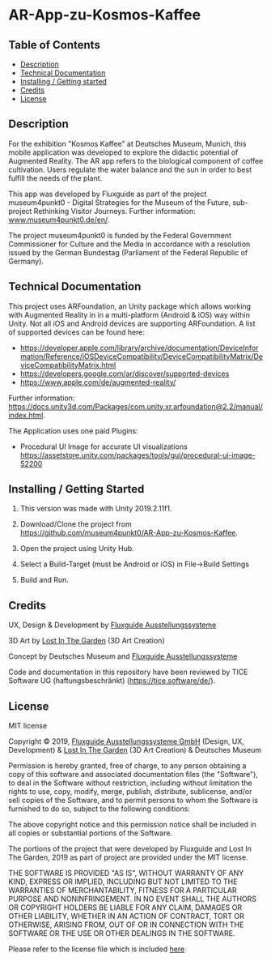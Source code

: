 # AR-App-zu-Kosmos-Kaffee

## Table of Contents

- [Description](#Description)  
- [Technical Documentation](#Technical-Documentation)  
- [Installing / Getting started](#installing--getting-started)  
- [Credits](#Credits) 
- [License](#License)  

## Description

For the exhibition "Kosmos Kaffee" at Deutsches Museum, Munich, this mobile application was developed to explore the didactic potential of Augmented Reality. The AR app refers to the biological component of coffee cultivation. Users regulate the water balance and the sun in order to best fulfill the needs of the plant. 

This app was developed by Fluxguide as part of the project museum4punkt0 - Digital Strategies for the Museum of the Future, sub-project Rethinking Visitor Journeys. Further information: www.museum4punkt0.de/en/.

The project museum4punkt0 is funded by the Federal Government Commissioner for Culture and the Media in accordance with a resolution issued by the German Bundestag (Parliament of the Federal Republic of Germany).



## Technical Documentation

This project uses ARFoundation, an Unity package which allows working with Augmented Reality in in a multi-platform (Android & iOS) way within Unity.
Not all iOS and Android devices are supporting ARFoundation. A list of supported devices can be found here:
* https://developer.apple.com/library/archive/documentation/DeviceInformation/Reference/iOSDeviceCompatibility/DeviceCompatibilityMatrix/DeviceCompatibilityMatrix.html
* https://developers.google.com/ar/discover/supported-devices
* https://www.apple.com/de/augmented-reality/

Further information: https://docs.unity3d.com/Packages/com.unity.xr.arfoundation@2.2/manual/index.html.

The Application uses one paid Plugins: 
* Procedural UI Image for accurate UI visualizations https://assetstore.unity.com/packages/tools/gui/procedural-ui-image-52200


## Installing / Getting Started 

1. This version was made with Unity 2019.2.11f1.

2. Download/Clone the project from https://github.com/museum4punkt0/AR-App-zu-Kosmos-Kaffee.

3. Open the project using Unity Hub.

4. Select a Build-Target (must be Android or iOS) in File->Build Settings

5. Build and Run. 

## Credits

UX, Design & Development by [Fluxguide Ausstellungssysteme](https://www.fluxguide.com/)

3D Art by [Lost In The Garden](http://lostinthegarden.com/) (3D Art Creation)

Concept by Deutsches Museum and [Fluxguide Ausstellungssysteme](https://www.fluxguide.com/)

Code and documentation in this repository have been reviewed by TICE Software UG (haftungsbeschränkt) (https://tice.software/de/).

## License

MIT license

Copyright © 2019, [Fluxguide Ausstellungssysteme GmbH](https://www.fluxguide.com/) (Design, UX, Development)  & [Lost In The Garden](http://lostinthegarden.com/) (3D Art Creation) & Deutsches Museum

Permission is hereby granted, free of charge, to any person obtaining a copy of this software and associated documentation files (the "Software"), to deal in the Software without restriction, including without limitation the rights to use, copy, modify, merge, publish, distribute, sublicense, and/or sell copies of the Software, and to permit persons to whom the Software is furnished to do so, subject to the following conditions:

The above copyright notice and this permission notice shall be included in all copies or substantial portions of the Software.

The portions of the project that were developed by Fluxguide and Lost In The Garden, 2019 as part of project are provided under the MIT license.

THE SOFTWARE IS PROVIDED "AS IS", WITHOUT WARRANTY OF ANY KIND, EXPRESS OR IMPLIED, INCLUDING BUT NOT LIMITED TO THE WARRANTIES OF MERCHANTABILITY, FITNESS FOR A PARTICULAR PURPOSE AND NONINFRINGEMENT. IN NO EVENT SHALL THE AUTHORS OR COPYRIGHT HOLDERS BE LIABLE FOR ANY CLAIM, DAMAGES OR OTHER LIABILITY, WHETHER IN AN ACTION OF CONTRACT, TORT OR OTHERWISE, ARISING FROM, OUT OF OR IN CONNECTION WITH THE SOFTWARE OR THE USE OR OTHER DEALINGS IN THE SOFTWARE.

Please refer to the license file which is included [here](https://github.com/museum4punkt0/AR-App-zu-Kosmos-Kaffee/blob/main/LICENSE)
